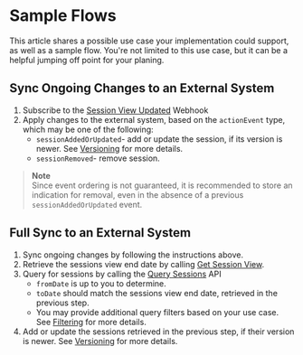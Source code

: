 # Sample Flows

This article shares a possible use case your implementation could support, as well as a sample flow. You're not limited to this use case, but it can be a helpful jumping off point for your planing.

## Sync Ongoing Changes to an External System

1. Subscribe to the [Session View Updated](https://www.wix.com/velo/reference/wix-bookings-v2/events/onsessionviewupdated?branch=ClientView) Webhook
2. Apply changes to the external system, based on the `actionEvent` type, which may be one of the following:
   - `sessionAddedOrUpdated`- add or update the session, if its version is newer. See [Versioning](https://www.wix.com/velo/reference/wix-bookings-v2/sessionsview/3.-versioning?branch=ClientView) for more details.
   - `sessionRemoved`- remove session. 

> **Note**  
> Since event ordering is not guaranteed, it is recommended to store an indication for removal, even in the absence of a previous `sessionAddedOrUpdated` event.

## Full Sync to an External System

1. Sync ongoing changes by following the instructions above.
2. Retrieve the sessions view end date by calling [Get Session View](https://www.wix.com/velo/reference/wix-bookings-v2/sessionsview/getsessionview?branch=ClientView).
3. Query for sessions by calling the [Query Sessions](https://www.wix.com/velo/reference/wix-bookings-v2/sessions/querysessions?branch=ClientView) API
   - `fromDate` is up to you to determine.
   - `toDate` should match the sessions view end date, retrieved in the previous step.
   - You may provide additional query filters based on your use case. See [Filtering](https://dev.wix.com/api/rest/wix-bookings/calendar/sessions/filtering) for more details.
4. Add or update the sessions retrieved in the previous step, if their version is newer. See [Versioning](https://www.wix.com/velo/reference/wix-bookings-v2/sessionsview/3.-versioning?branch=ClientView) for more details.
